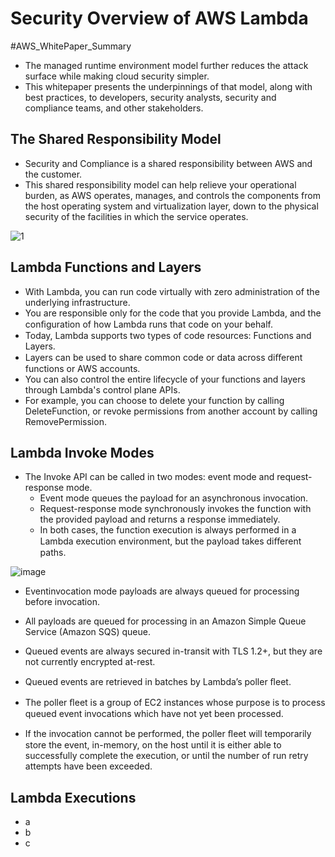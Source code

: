 # Security Overview of AWS Lambda

 #AWS_WhitePaper_Summary 

- The managed runtime environment model further reduces the attack surface while making cloud security simpler. 
- This whitepaper presents the underpinnings of that model, along with best practices, to developers, security analysts, security and compliance teams, and other stakeholders.

## The Shared Responsibility Model
- Security and Compliance is a shared responsibility between AWS and the customer. 
- This shared responsibility model can help relieve your operational burden, as AWS operates, manages, and controls the components from the host operating system and virtualization layer, down to the physical security of the facilities in which the service operates.

![1](https://user-images.githubusercontent.com/23625821/127966363-024e9080-3a6c-4d36-ae80-4652256a5999.png)

## Lambda Functions and Layers
- With Lambda, you can run code virtually with zero administration of the underlying infrastructure.
- You are responsible only for the code that you provide Lambda, and the conﬁguration of how Lambda runs that code on your behalf.
- Today, Lambda supports two types of code resources: Functions and Layers.
- Layers can be used to share common code or data across diﬀerent functions or AWS accounts. 
- You can also control the entire lifecycle of your functions and layers through Lambda's control plane APIs. 
- For example, you can choose to delete your function by calling DeleteFunction, or revoke permissions from another account by calling RemovePermission.

## Lambda Invoke Modes
- The Invoke API can be called in two modes: event mode and request-response mode. 
  - Event mode queues the payload for an asynchronous invocation.
  - Request-response mode synchronously invokes the function with the provided payload and returns a response immediately.
  - In both cases, the function execution is always performed in a Lambda execution environment, but the payload takes diﬀerent paths.
  
 
![image](https://user-images.githubusercontent.com/23625821/128178489-e7c349a8-64e0-48c9-a18e-9588dbeb7729.png)
  
  - Eventinvocation mode payloads are always queued for processing before invocation.
  - All payloads are queued for processing in an Amazon Simple Queue Service (Amazon SQS) queue. 
  - Queued events are always secured in-transit with TLS 1.2+, but they are not currently encrypted at-rest.
  - Queued events are retrieved in batches by Lambda’s poller ﬂeet. 
  - The poller ﬂeet is a group of EC2 instances whose purpose is to process queued event invocations which have not yet been processed.
  
  - If the invocation cannot be performed, the poller ﬂeet will temporarily store the event, in-memory, on the host until it is either able to successfully              complete the execution, or until the number of run retry attempts have been exceeded.
  
## Lambda Executions
- a
- b
- c 
   
